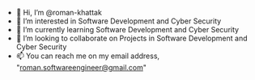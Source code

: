 - 👋 Hi, I’m @roman-khattak
- 👀 I’m interested in Software Development and Cyber Security
- 🌱 I’m currently learning Software Development and Cyber Security
- 💞️ I’m looking to collaborate on Projects in Software Development and Cyber Security
- 📫 You can reach me on my email address, "roman.softwareengineer@gmail.com"

<!---
roman-khattak/roman-khattak is a ✨ special ✨ repository because its `README.md` (this file) appears on your GitHub profile.
You can click the Preview link to take a look at your changes.
--->
